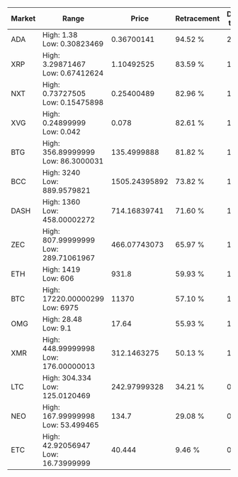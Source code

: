 | Market | Range | Price| Retracement | Doubles to 50% |
| --- | --- | --- | --- | --- |
| ADA | High: 1.38<br />Low: 0.30823469 | 0.36700141 | 94.52 % | 2.30 |
| XRP | High: 3.29871467<br />Low: 0.67412624 | 1.10492525 | 83.59 % | 1.80 |
| NXT | High: 0.73727505<br />Low: 0.15475898 | 0.25400489 | 82.96 % | 1.76 |
| XVG | High: 0.24899999<br />Low: 0.042 | 0.078 | 82.61 % | 1.87 |
| BTG | High: 356.89999999<br />Low: 86.3000031 | 135.4999888 | 81.82 % | 1.64 |
| BCC | High: 3240<br />Low: 889.9579821 | 1505.24395892 | 73.82 % | 1.37 |
| DASH | High: 1360<br />Low: 458.00002272 | 714.16839741 | 71.60 % | 1.27 |
| ZEC | High: 807.99999999<br />Low: 289.71061967 | 466.07743073 | 65.97 % | 1.18 |
| ETH | High: 1419<br />Low: 606 | 931.8 | 59.93 % | 1.09 |
| BTC | High: 17220.00000299<br />Low: 6975 | 11370 | 57.10 % | 1.06 |
| OMG | High: 28.48<br />Low: 9.1 | 17.64 | 55.93 % | 1.07 |
| XMR | High: 448.99999998<br />Low: 176.00000013 | 312.1463275 | 50.13 % | 1.00 |
| LTC | High: 304.334<br />Low: 125.0120469 | 242.97999328 | 34.21 % | 0.00 |
| NEO | High: 167.99999998<br />Low: 53.499465 | 134.7 | 29.08 % | 0.00 |
| ETC | High: 42.92056947<br />Low: 16.73999999 | 40.444 | 9.46 % | 0.00 |

